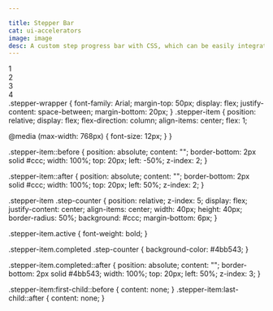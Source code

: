 ```yaml
---

title: Stepper Bar
cat: ui-accelerators
image: image
desc: A custom step progress bar with CSS, which can be easily integrated into every application.
---
```



<html-code>
<div class="stepper-wrapper">
      <div class="stepper-item completed">
        <div class="step-counter">1</div>
      </div>
      <div class="stepper-item completed">
        <div class="step-counter">2</div>
      </div>
      <div class="stepper-item active">
        <div class="step-counter">3</div>
      </div>
      <div class="stepper-item">
        <div class="step-counter">4</div>
      </div>
    </div>
</html-code>

<css-code>
.stepper-wrapper {
  font-family: Arial;
  margin-top: 50px;
  display: flex;
  justify-content: space-between;
  margin-bottom: 20px;
}
.stepper-item {
  position: relative;
  display: flex;
  flex-direction: column;
  align-items: center;
  flex: 1;

  @media (max-width: 768px) {
    font-size: 12px;
  }
}

.stepper-item::before {
  position: absolute;
  content: "";
  border-bottom: 2px solid #ccc;
  width: 100%;
  top: 20px;
  left: -50%;
  z-index: 2;
}

.stepper-item::after {
  position: absolute;
  content: "";
  border-bottom: 2px solid #ccc;
  width: 100%;
  top: 20px;
  left: 50%;
  z-index: 2;
}

.stepper-item .step-counter {
  position: relative;
  z-index: 5;
  display: flex;
  justify-content: center;
  align-items: center;
  width: 40px;
  height: 40px;
  border-radius: 50%;
  background: #ccc;
  margin-bottom: 6px;
}

.stepper-item.active {
  font-weight: bold;
}

.stepper-item.completed .step-counter {
  background-color: #4bb543;
}

.stepper-item.completed::after {
  position: absolute;
  content: "";
  border-bottom: 2px solid #4bb543;
  width: 100%;
  top: 20px;
  left: 50%;
  z-index: 3;
}

.stepper-item:first-child::before {
  content: none;
}
.stepper-item:last-child::after {
  content: none;
}


</css-code>
